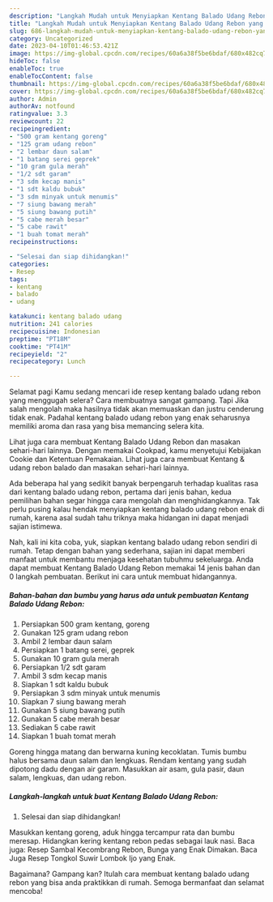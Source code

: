 ```yaml
---
description: "Langkah Mudah untuk Menyiapkan Kentang Balado Udang Rebon yang Menggugah Selera, Buat Buka Puasa}"
title: "Langkah Mudah untuk Menyiapkan Kentang Balado Udang Rebon yang Menggugah Selera, Buat Buka Puasa}"
slug: 686-langkah-mudah-untuk-menyiapkan-kentang-balado-udang-rebon-yang-menggugah-selera-buat-buka-puasa
category: Uncategorized
date: 2023-04-10T01:46:53.421Z
image: https://img-global.cpcdn.com/recipes/60a6a38f5be6bdaf/680x482cq70/kentang-balado-udang-rebon-foto-resep-utama.jpg
hideToc: false
enableToc: true
enableTocContent: false
thumbnail: https://img-global.cpcdn.com/recipes/60a6a38f5be6bdaf/680x482cq70/kentang-balado-udang-rebon-foto-resep-utama.jpg
cover: https://img-global.cpcdn.com/recipes/60a6a38f5be6bdaf/680x482cq70/kentang-balado-udang-rebon-foto-resep-utama.jpg
author: Admin
authorAv: notfound
ratingvalue: 3.3
reviewcount: 22
recipeingredient:
- "500 gram kentang goreng"
- "125 gram udang rebon"
- "2 lembar daun salam"
- "1 batang serei geprek"
- "10 gram gula merah"
- "1/2 sdt garam"
- "3 sdm kecap manis"
- "1 sdt kaldu bubuk"
- "3 sdm minyak untuk menumis"
- "7 siung bawang merah"
- "5 siung bawang putih"
- "5 cabe merah besar"
- "5 cabe rawit"
- "1 buah tomat merah"
recipeinstructions:

- "Selesai dan siap dihidangkan!"
categories:
- Resep
tags:
- kentang
- balado
- udang

katakunci: kentang balado udang 
nutrition: 241 calories
recipecuisine: Indonesian
preptime: "PT18M"
cooktime: "PT41M"
recipeyield: "2"
recipecategory: Lunch

---
```



Selamat pagi Kamu sedang mencari ide resep kentang balado udang rebon yang menggugah selera? Cara membuatnya sangat gampang. Tapi Jika salah mengolah maka hasilnya tidak akan memuaskan dan justru cenderung tidak enak. Padahal kentang balado udang rebon yang enak seharusnya memiliki aroma dan rasa yang bisa memancing selera kita.


Lihat juga cara membuat Kentang Balado Udang Rebon dan masakan sehari-hari lainnya. Dengan memakai Cookpad, kamu menyetujui Kebijakan Cookie dan Ketentuan Pemakaian. Lihat juga cara membuat Kentang &amp; udang rebon balado dan masakan sehari-hari lainnya.

Ada beberapa hal yang sedikit banyak berpengaruh terhadap kualitas rasa dari kentang balado udang rebon, pertama dari jenis bahan, kedua pemilihan bahan segar hingga cara mengolah dan menghidangkannya. Tak perlu pusing kalau hendak menyiapkan kentang balado udang rebon enak di rumah, karena asal sudah tahu triknya maka hidangan ini dapat menjadi sajian istimewa.


Nah, kali ini kita coba, yuk, siapkan kentang balado udang rebon sendiri di rumah. Tetap dengan bahan yang sederhana, sajian ini dapat memberi manfaat untuk membantu menjaga kesehatan tubuhmu sekeluarga. Anda dapat membuat Kentang Balado Udang Rebon memakai 14 jenis bahan dan 0 langkah pembuatan. Berikut ini cara untuk membuat hidangannya.

<!--inarticleads1-->

##### Bahan-bahan dan bumbu yang harus ada untuk pembuatan Kentang Balado Udang Rebon:

1. Persiapkan 500 gram kentang, goreng
1. Gunakan 125 gram udang rebon
1. Ambil 2 lembar daun salam
1. Persiapkan 1 batang serei, geprek
1. Gunakan 10 gram gula merah
1. Persiapkan 1/2 sdt garam
1. Ambil 3 sdm kecap manis
1. Siapkan 1 sdt kaldu bubuk
1. Persiapkan 3 sdm minyak untuk menumis
1. Siapkan 7 siung bawang merah
1. Gunakan 5 siung bawang putih
1. Gunakan 5 cabe merah besar
1. Sediakan 5 cabe rawit
1. Siapkan 1 buah tomat merah


Goreng hingga matang dan berwarna kuning kecoklatan. Tumis bumbu halus bersama daun salam dan lengkuas. Rendam kentang yang sudah dipotong dadu dengan air garam. Masukkan air asam, gula pasir, daun salam, lengkuas, dan udang rebon. 

<!--inarticleads2-->

##### Langkah-langkah untuk buat Kentang Balado Udang Rebon:


1. Selesai dan siap dihidangkan!

Masukkan kentang goreng, aduk hingga tercampur rata dan bumbu meresap. Hidangkan kering kentang rebon pedas sebagai lauk nasi. Baca juga: Resep Sambal Kecombrang Rebon, Bunga yang Enak Dimakan. Baca Juga Resep Tongkol Suwir Lombok Ijo yang Enak. 

Bagaimana? Gampang kan? Itulah cara membuat kentang balado udang rebon yang bisa anda praktikkan di rumah. Semoga bermanfaat dan selamat mencoba!
